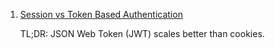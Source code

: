  1. [Session vs Token Based Authentication](https://medium.com/@sherryhsu/session-vs-token-based-authentication-11a6c5ac45e4z)
    
    TL;DR: JSON Web Token (JWT) scales better than cookies.
